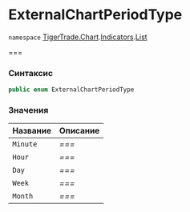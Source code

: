 # ExternalChartPeriodType

`namespace` [TigerTrade.Chart](../../../../).[Indicators](../).[List](./)

\===

### Синтаксис

```csharp
public enum ExternalChartPeriodType
```

### Значения

| Название | Описание |
| -------- | -------- |
| `Minute` | _===_    |
| `Hour`   | _===_    |
| `Day`    | _===_    |
| `Week`   | _===_    |
| `Month`  | _===_    |
